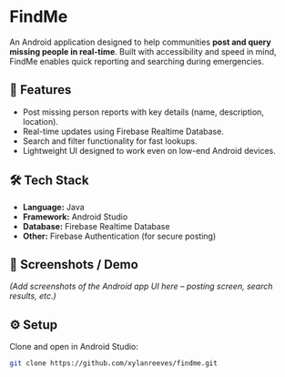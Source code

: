 # FindMe
An Android application designed to help communities **post and query missing people in real-time**. Built with accessibility and speed in mind, FindMe enables quick reporting and searching during emergencies.

## 🚀 Features
- Post missing person reports with key details (name, description, location).
- Real-time updates using Firebase Realtime Database.
- Search and filter functionality for fast lookups.
- Lightweight UI designed to work even on low-end Android devices.

## 🛠️ Tech Stack
- **Language:** Java  
- **Framework:** Android Studio  
- **Database:** Firebase Realtime Database  
- **Other:** Firebase Authentication (for secure posting)

## 📸 Screenshots / Demo
_(Add screenshots of the Android app UI here – posting screen, search results, etc.)_

## ⚙️ Setup
Clone and open in Android Studio:
```bash
git clone https://github.com/xylanreeves/findme.git
